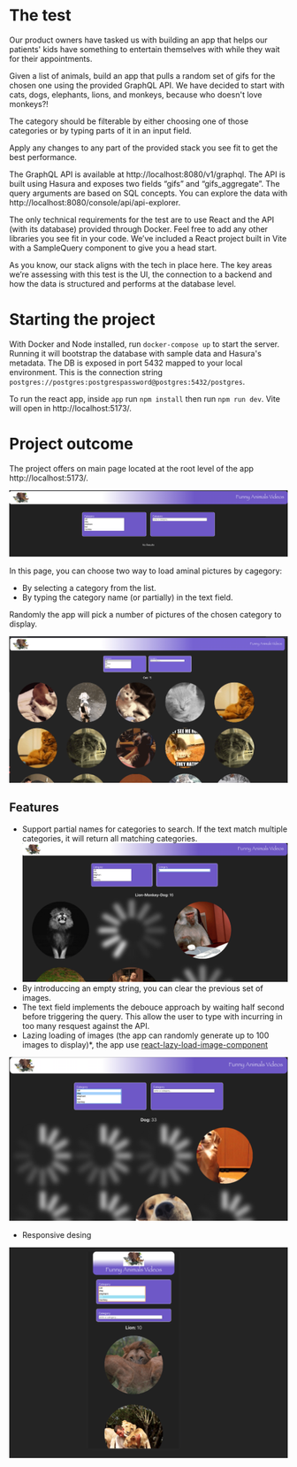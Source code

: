# The test

Our product owners have tasked us with building an app that helps our patients' kids have something to entertain themselves with while they wait for their appointments.

Given a list of animals, build an app that pulls a random set of gifs for the chosen one using the provided GraphQL API. We have decided to start with cats, dogs, elephants, lions, and monkeys, because who doesn't love monkeys?!

The category should be filterable by either choosing one of those categories or by typing parts of it in an input field.

Apply any changes to any part of the provided stack you see fit to get the best performance.

The GraphQL API is available at http://localhost:8080/v1/graphql.
The API is built using Hasura and exposes two fields “gifs” and “gifs_aggregate”. The query arguments are based on SQL concepts. You can explore the data with http://localhost:8080/console/api/api-explorer.

The only technical requirements for the test are to use React and the API (with its database) provided through Docker. Feel free to add any other libraries you see fit in your code. We’ve included a React project built in Vite with a SampleQuery component to give you a head start.

As you know, our stack aligns with the tech in place here. The key areas we’re assessing with this test is the UI, the connection to a backend and how the data is structured and performs at the database level.

# Starting the project

With Docker and Node installed, run `docker-compose up` to start the server. Running it will bootstrap the database with sample data and Hasura's metadata. The DB is exposed in port 5432 mapped to your local environment. This is the connection string `postgres://postgres:postgrespassword@postgres:5432/postgres`.

To run the react app, inside `app` run `npm install` then run `npm run dev`. Vite will open in http://localhost:5173/.

# Project outcome

The project offers on main page located at the root level of the app http://localhost:5173/.

![](images/default.png)

In this page, you can choose two way to load aminal pictures by cagegory:

* By selecting a category from the list.
* By typing the category name (or partially) in the text field.

Randomly the app will pick a number of pictures of the chosen category to display.

![](images/main.png)

## Features

* Support partial names for categories to search. If the text match multiple categories, it will return all matching categories.
![](images/multiple-cat.png)
* By introduccing an empty string, you can clear the previous set of images.
* The text field implements the debouce approach by waiting half second before triggering the query. This allow the user to type with incurring in too many resquest against the API.
* Lazing loading of images (the app can randomly generate up to 100 images to display)*, the app use [react-lazy-load-image-component](https://www.npmjs.com/package/react-lazy-load-image-component)

![](images/lazy-loading.png)

* Responsive desing

![](images/responsive.png)
